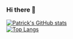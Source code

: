 ### Hi there 👋

<!--
**patdimby/patdimby** is a ✨ _special_ ✨ repository because its `README.md` (this file) appears on your GitHub profile.

Here are some ideas to get you started:

- 🔭 I’m currently working on Deep Learning
- 🌱 I’m currently learning PHP
- 👯 I’m looking to collaborate on Data Engineering
- 🤔 I’m looking for help with Google Cloud Plaform
- 💬 Ask me about OpenAPI
- 📫 How to reach me: patdimby@outlook.fr
- 😄 Pronouns: ...
- ⚡ Fun fact: ...
-->
[![Patrick's GitHub stats](https://github-readme-stats.vercel.app/api?username=patdimby)](https://github.com/patdimby/github-readme-stats)
</br>
[![Top Langs](https://github-readme-stats.vercel.app/api/top-langs/?username=patdimby&layout=compact)](https://github.com/patdimby/github-readme-stats&layout=compact)
